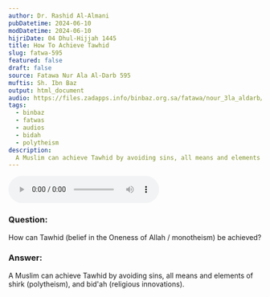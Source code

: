 ```yaml
---
author: Dr. Rashid Al-Almani
pubDatetime: 2024-06-10
modDatetime: 2024-06-10
hijriDate: 04 Dhul-Hijjah 1445
title: How To Achieve Tawhid
slug: fatwa-595
featured: false
draft: false
source: Fatawa Nur Ala Al-Darb 595
muftis: Sh. Ibn Baz
output: html_document
audio: https://files.zadapps.info/binbaz.org.sa/fatawa/nour_3la_aldarb/nour_595/59520.mp3
tags:
  - binbaz
  - fatwas
  - audios
  - bidah
  - polytheism
description:
  A Muslim can achieve Tawhid by avoiding sins, all means and elements of polytheism and bid'ah.
---
```


<audio controls>
 <source src="https://files.zadapps.info/binbaz.org.sa/fatawa/nour_3la_aldarb/nour_595/59520.mp3" type="audio/mpeg"/><p>Your browser does not support the audio element.</p>
</audio>

### Question: 

How can Tawhid (belief in the Oneness of Allah / monotheism) be achieved?

### Answer: 

A Muslim can achieve Tawhid by avoiding sins, all means and elements of shirk (polytheism), and bid'ah (religious innovations).
